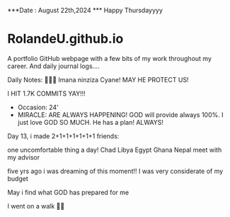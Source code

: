 ***Date : August 22th,2024 *** Happy Thursdayyyy
# RolandeU.github.io

A portfolio GitHub webpage with a few bits of my work throughout my career. And daily journal logs....

Daily Notes:
💚🙏🏾 Imana ninziza Cyane! MAY HE PROTECT US!

I HIT 1.7K COMMITS YAY!!!

- Occasion: 24'
- MIRACLE: ARE ALWAYS HAPPENING!
GOD will provide always 100%. I just love GOD SO MUCH. He has a plan!
ALWAYS!

Day 13, i made 2+1+1+1+1+1+1 friends:

one uncomfortable thing a day!
Chad
Libya
Egypt
Ghana
Nepal
meet with my advisor

five yrs ago i was dreaming of this moment!!
I was very considerate of my budget

May i find what GOD has prepared for me

I went on a walk 💚💚







